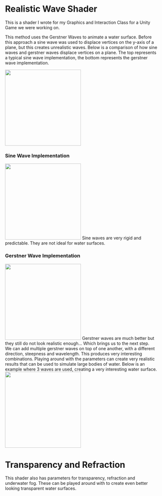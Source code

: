 # Realistic Wave Shader
This is a shader I wrote for my Graphics and Interaction Class for a Unity Game we were working on.

This method uses the Gerstner Waves to animate a water surface. Before this approach a sine wave was used to displace vertices on the y-axis of a plane, but this creates unrealistic waves. Below is a comparison of how sine waves and gerstner waves displace vertices on a plane. The top represents a typical sine wave implementation, the bottom represents the gerstner wave implementation.

<img src="https://user-images.githubusercontent.com/97642386/212574854-1bbaea5a-ee7e-49e2-bf78-6269e7404846.png" width="250">

### Sine Wave Implementation
<img src="https://thumbs.gfycat.com/FineYoungErne-max-1mb.gif" width="250">
Sine waves are very rigid and predictable. They are not ideal for water surfaces. 

### Gerstner Wave Implementation
<img src="https://thumbs.gfycat.com/BitterGoldenHalicore-max-1mb.gif" width="250">
Gerstner waves are much better but they still do not look realistic enough... Which brings us to the next step.
<br>
We can add multiple gerstner waves on top of one another, with a different direction, steepness and wavelength. This produces very interesting combinations. Playing around with the parameters can create very realistic results that can be used to simulate large bodies of water. Below is an example where 3 waves are used, creating a very interesting water surface.
<br>
<img src="https://thumbs.gfycat.com/ThisFatherlyBrontosaurus-max-1mb.gif" width="250">

# Transparency and Refraction
This shader also has parameters for transparency, refraction and underwater fog. These can be played around with to create even better looking transparent water surfaces.
